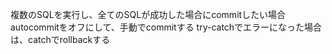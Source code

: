 複数のSQLを実行し、全てのSQLが成功した場合にcommitしたい場合
autocommitをオフにして、手動でcommitする
try-catchでエラーになった場合は、catchでrollbackする